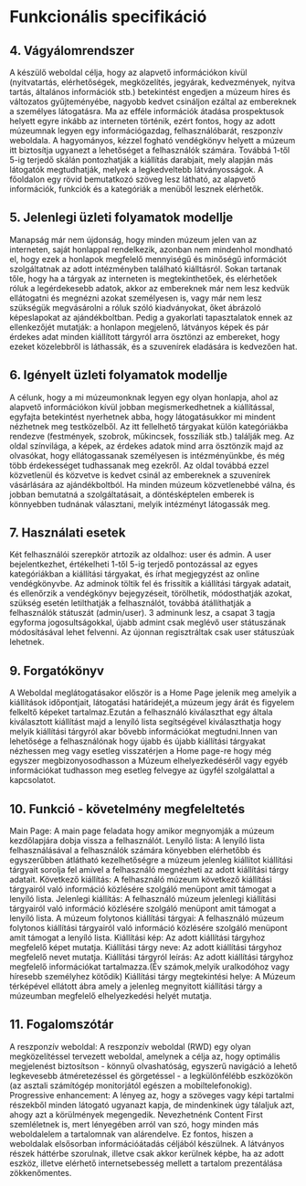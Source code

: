 # Funkcionális specifikáció

## 4. Vágyálomrendszer

A készülő weboldal célja, hogy az alapvető információkon kívül (nyitvatartás, elérhetőségek, megközelítés, jegyárak, kedvezmények, nyitva tartás, általános információk stb.) betekintést engedjen a múzeum híres és változatos gyűjteményébe, nagyobb kedvet csináljon ezáltal az embereknek a személyes látogatásra. Ma az efféle információk átadása prospektusok helyett egyre inkább az interneten történik, ezért fontos, hogy az adott múzeumnak legyen egy információgazdag, felhasználóbarát, reszponzív weboldala. A hagyományos, kézzel fogható vendégkönyv helyett a múzeum itt biztosítja ugyanezt a lehetőséget a felhasználók számára. Továbbá 1-től 5-ig terjedő skálán pontozhatják a kiállítás darabjait, mely alapján más látogatók megtudhatják, melyek a legkedveltebb látványosságok. A főoldalon egy rövid bemutatkozó szöveg lesz látható, az alapvető információk, funkciók és a kategóriák a menüből lesznek elérhetők.

## 5. Jelenlegi üzleti folyamatok modellje
Manapság már nem újdonság, hogy minden múzeum jelen van az interneten, saját honlappal rendelkezik, azonban nem mindenhol mondható el, hogy ezek a honlapok megfelelő mennyiségű és minőségű információt szolgáltatnak az adott intézményben található kiálltásról. Sokan tartanak tőle, hogy ha a tárgyak az interneten is megtekinthetőek, és elérhetőek róluk a legérdekesebb adatok, akkor az embereknek már nem lesz kedvük ellátogatni és megnézni azokat személyesen is, vagy már nem lesz szükségük megvásárolni a róluk szóló kiadványokat, őket ábrázoló képeslapokat az ajándékboltban. Pedig a gyakorlati tapasztalatok ennek az ellenkezőjét mutatják: a honlapon megjelenő, látványos képek és pár érdekes adat minden kiállított tárgyról arra ösztönzi az embereket, hogy ezeket közelebbről is láthassák, és a szuvenírek eladására is kedvezően hat.

## 6. Igényelt üzleti folyamatok modellje

A célunk, hogy a mi múzeumonknak legyen egy olyan honlapja, ahol az alapvető információkon kívül jobban megismerkedhetnek a kiállítással, egyfajta betekintést nyerhetnek abba, hogy látogatásukkor mi mindent nézhetnek meg testközelből. Az itt fellelhető tárgyakat külön kategóriákba rendezve (festmények, szobrok, műkincsek, fosszíliák stb.) találják meg. Az oldal színvilága, a képek, az érdekes adatok mind arra ösztönzik majd az olvasókat, hogy ellátogassanak személyesen is intézményünkbe, és még több érdekességet tudhassanak meg ezekről. Az oldal továbbá ezzel közvetlenül és közvetve is kedvet csinál az embereknek a szuvenírek vásárlására az ajándékboltból. Ha minden múzeum közvetlenebbé válna, és jobban bemutatná a szolgáltatásait, a döntésképtelen emberek is könnyebben tudnának választani, melyik intézményt látogassák meg.

## 7. Használati esetek

Két felhasználói szerepkör atrtozik az oldalhoz: user és admin. A user bejelentkezhet, értékelheti 1-től 5-ig terjedő pontozással az egyes kategóriákban a kiállítási tárgyakat, és írhat megjegyzést az online vendégkönyvbe. Az adminok töltik fel és frissítik a kiállítási tárgyak adatait, és ellenőrzik a vendégkönyv bejegyzéseit, törölhetik, módosthatják azokat, szükség esetén letilthatják a felhasználót,  továbbá átállíthatják a felhasználók státuszát (admin/user). 3 adminunk lesz, a csapat 3 tagja egyforma jogosultságokkal, újabb admint csak meglévő user státuszának módosításával lehet felvenni. Az újonnan regisztráltak csak user státuszúak lehetnek.

## 9. Forgatókönyv

A Weboldal meglátogatásakor először is a Home Page jelenik meg amelyik a kiállítások időpontjait, látogatási határidejét,a múzeum jegy árát  és figyelem felkeltő képeket tartalmaz.Ezután a felhasználó kiválaszthat egy általa kiválasztott kiállítást majd a lenyíló lista segítségével kiválaszthatja hogy melyik kiállítási tárgyról akar bővebb információkat megtudni.Innen van lehetősége a felhasználónak hogy újabb és újabb kiállítási tárgyakat nézhessen meg vagy esetleg visszatérjen a Home page-re hogy még egyszer megbizonyosodhasson a Múzeum elhelyezkedéséről vagy egyéb információkat tudhasson meg esetleg felvegye az ügyfél szolgálattal a kapcsolatot.

## 10. Funkció - követelmény megfeleltetés

Main Page: A main page feladata hogy amikor megnyomják a múzeum kezdőlapjára dobja vissza a felhasználót.
Lenyíló lista: A lenyíló lista felhasználásával a felhasználók számára könyebben elérhetőbb és egyszerűbben átlátható kezelhetőségre a
múzeum jelenleg kiállítot kiállítási tárgyait sorolja fel amivel a felhasználó megnézheti az adott kiállítási tárgy adatait.
Következő kiállítás: A felhasználó múzeum következő kiállítási tárgyairól való információ közlésére szolgáló menüpont amit támogat a lenyíló lista.
Jelenlegi kiállítás: A felhasználó múzeum jelenlegi kiállítási tárgyairól való információ közlésére szolgáló menüpont amit támogat a lenyíló lista.
A múzeum folytonos kiállítási tárgyai: A felhasználó múzeum folytonos kiállítási tárgyairól való információ közlésére szolgáló menüpont amit támogat a lenyíló lista.
Kiállítási kép: Az adott kiállítási tárgyhoz megfelelő képet mutatja.
Kiállítási tárgy neve: Az adott kiállítási tárgyhoz megfelelő nevet mutatja.
Kiállítási tárgyról leírás: Az adott kiállítási tárgyhoz megfelelő információkat tartalmazza.(Év számok,melyik uralkodóhoz vagy híresebb személyhez kötődik)
Kiállítási tárgy megtekintési helye: A Múzeum térképével ellátott ábra amely a jelenleg megnyitott kiállítási tárgy a múzeumban megfelelő elhelyezkedési helyét mutatja.

## 11. Fogalomszótár

A reszponzív weboldal: A reszponzív weboldal (RWD) egy olyan megközelítéssel tervezett weboldal, amelynek a célja az, hogy optimális megjelenést biztosítson - könnyű olvashatóság, egyszerű navigáció a lehető legkevesebb átméretezéssel és görgetéssel - a legkülönfélébb eszközökön (az asztali számítógép monitorjától egészen a mobiltelefonokig).
Progressive enhancement: A lényeg az, hogy a szöveges vagy képi tartalmi részekből minden látogató ugyanazt kapja, de mindenkinek úgy tálaljuk azt, ahogy azt a körülmények megengedik. Nevezhetnénk Content First szemléletnek is, mert lényegében arról van szó, hogy minden más weboldalelem a tartalomnak van alárendelve. Ez fontos, hiszen a weboldalak elsősorban információátadás céljából készülnek. A látványos részek háttérbe szorulnak, illetve csak akkor kerülnek képbe, ha az adott eszköz, illetve elérhető internetsebesség mellett a tartalom prezentálása zökkenőmentes.
